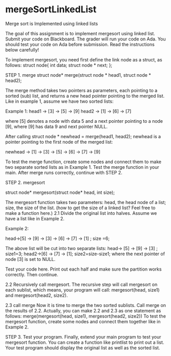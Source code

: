 # mergeSortLinkedList
Merge sort is Implemented using linked lists

The goal of this assignment is to implement mergesort using linked list. Submit your code on Blackboard. The grader will run your code on Ada. You should test your code on Ada before submission. Read the instructions below carefully!

To implement mergesort, you need first define the link node as a struct, as follows: struct node{
int data;
struct node * next; };

STEP 1. merge
struct node* merge(struct node * head1, struct node * head2);

The merge method takes two pointers as parameters, each pointing to a sorted (sub) list, and returns a new head pointer pointing to the merged list. Like in example 1, assume we have two sorted lists:

Example 1:
head1 -> [3] -> [5] -> [9] head2 -> [1] -> [6] -> [7]

where [5] denotes a node with data 5 and a next pointer pointing to a node [9], where [9] has data 9 and next pointer NULL.

After calling struct node * newhead = merge(head1, head2); newhead is a pointer pointing to the first node of the merged list:

newhead -> [1] -> [3] -> [5] -> [6] -> [7] -> [9]

To test the merge function, create some nodes and connect them to make two separate sorted lists as in Example 1. Test the merge function in your main. After merge runs correctly, continue with STEP 2.

STEP 2. mergesort

struct node* mergesort(struct node* head, int size);

The mergesort function takes two parameters:
head, the head node of a list;
size, the size of the list. (how to get the size of a linked list? Feel free to make a function here.)
2.1 Divide the original list into halves. Assume we have a list like in Example 2.

Example 2:

head->[5] -> [9] -> [3] -> [6] -> [7] -> [1] ; size =6;

The above list will be cut into two separate lists: head-> [5] -> [9] -> [3] ; size1=3; head2->[6] -> [7] -> [1]; size2=size-size1;
where the next pointer of node [3] is set to NULL.

Test your code here. Print out each half and make sure the partition works correctly. Then
continue.

2.2 Recursively call mergesort.
The recursive step will call mergesort on each sublist, which means, your program will call:
mergesort(head, size1) and mergesort(head2, size2).

2.3 call merge
Now it is time to merge the two sorted sublists. Call merge on the results of 2.2. Actually, you can make 2.2 and 2.3 as one statement as follows:
merge(mergesort(head, size1), mergesort(head2, size2))
To test the mergesort function, create some nodes and connect them together like in Example 2.

STEP 3. Test your program.
Finally, extend your main program to test your mergesort function. You can create a function like printlist to print out a list.
Your test program should display the original list as well as the sorted list.
